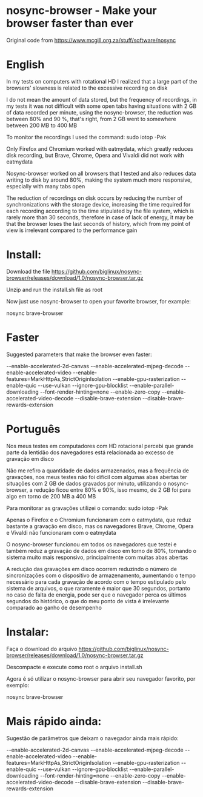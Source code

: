 # nosync-browser - Make your browser faster than ever
Original code from https://www.mcgill.org.za/stuff/software/nosync 

# English

In my tests on computers with rotational HD I realized that a large part of the browsers' slowness is related to the excessive recording on disk

I do not mean the amount of data stored, but the frequency of recordings, in my tests it was not difficult with some open tabs having situations with 2 GB of data recorded per minute, using the nosync-browser, the reduction was between 80% and 90 %, that's right, from 2 GB went to somewhere between 200 MB to 400 MB

To monitor the recordings I used the command: sudo iotop -Pak

Only Firefox and Chromium worked with eatmydata, which greatly reduces disk recording, but Brave, Chrome, Opera and Vivaldi did not work with eatmydata

Nosync-browser worked on all browsers that I tested and also reduces data writing to disk by around 80%, making the system much more responsive, especially with many tabs open

The reduction of recordings on disk occurs by reducing the number of synchronizations with the storage device, increasing the time required for each recording according to the time stipulated by the file system, which is rarely more than 30 seconds, therefore in case of lack of energy, it may be that the browser loses the last seconds of history, which from my point of view is irrelevant compared to the performance gain

# Install:

Download the file
https://github.com/biglinux/nosync-browser/releases/download/1.0/nosync-browser.tar.gz

Unzip and run the install.sh file as root

Now just use nosync-browser to open your favorite browser, for example:

nosync brave-browser

# Faster

Suggested parameters that make the browser even faster:

--enable-accelerated-2d-canvas --enable-accelerated-mjpeg-decode --enable-accelerated-video --enable-features=MarkHttpAs,StrictOriginIsolation --enable-gpu-rasterization --enable-quic --use-vulkan --ignore-gpu-blocklist --enable-parallel-downloading --font-render-hinting=none --enable-zero-copy --enable-accelerated-video-decode --disable-brave-extension --disable-brave-rewards-extension


# Português

Nos meus testes em computadores com HD rotacional percebi que grande parte da lentidão dos navegadores está relacionada ao excesso de gravação em disco

Não me refiro a quantidade de dados armazenados, mas a frequência de gravações, nos meus testes não foi difícil com algumas abas abertas ter situações com 2 GB de dados gravados por minuto, utilizando o nosync-browser, a redução ficou entre 80% e 90%, isso mesmo, de 2 GB foi para algo em torno de 200 MB a 400 MB

Para monitorar as gravações utilizei o comando: sudo iotop -Pak

Apenas o Firefox e o Chromium funcionaram com o eatmydata, que reduz bastante a gravação em disco, mas os navegadores Brave, Chrome, Opera e Vivaldi não funcionaram com o eatmydata

O nosync-browser funcionou em todos os navegadores que testei e também reduz a gravação de dados em disco em torno de 80%, tornando o sistema muito mais responsivo, principalmente com muitas abas abertas

A redução das gravações em disco ocorrem reduzindo o número de sincronizações com o dispositivo de armazenamento, aumentando o tempo necessário para cada gravação de acordo com o tempo estipulado pelo sistema de arquivos, o que raramente é maior que 30 segundos, portanto no caso de falta de energia, pode ser que o navegador perca os últimos segundos do histórico, o que do meu ponto de vista é irrelevante comparado ao ganho de desempenho

# Instalar:

Faça o download do arquivo
https://github.com/biglinux/nosync-browser/releases/download/1.0/nosync-browser.tar.gz

Descompacte e execute como root o arquivo install.sh

Agora é só utilizar o nosync-browser para abrir seu navegador favorito, por exemplo:

nosync brave-browser

# Mais rápido ainda:

Sugestão de parâmetros que deixam o navegador ainda mais rápido:

--enable-accelerated-2d-canvas --enable-accelerated-mjpeg-decode --enable-accelerated-video --enable-features=MarkHttpAs,StrictOriginIsolation --enable-gpu-rasterization --enable-quic --use-vulkan --ignore-gpu-blocklist --enable-parallel-downloading --font-render-hinting=none --enable-zero-copy --enable-accelerated-video-decode --disable-brave-extension --disable-brave-rewards-extension
